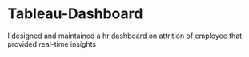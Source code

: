 # Tableau-Dashboard
I designed and maintained a hr dashboard on attrition of employee that provided real-time insights
